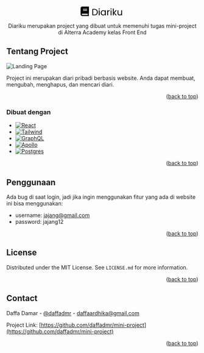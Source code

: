 <!-- PROJECT LOGO -->
<br />
<div align="center">
  <a href="https://github.com/daffadmr/mini-project">
    <svg
      width="114"
      height="31"
      viewBox="0 0 114 31"
      fill="none"
      xmlns="http://www.w3.org/2000/svg"
    >
      <path
        d="M36.056 9.272C37.88 9.272 39.456 9.616 40.784 10.304C42.128 10.976 43.152 11.944 43.856 13.208C44.576 14.472 44.936 15.96 44.936 17.672C44.936 19.384 44.576 20.872 43.856 22.136C43.152 23.384 42.128 24.344 40.784 25.016C39.456 25.672 37.88 26 36.056 26H30.848V9.272H36.056ZM36.056 24.2C38.216 24.2 39.864 23.632 41 22.496C42.136 21.344 42.704 19.736 42.704 17.672C42.704 15.592 42.128 13.968 40.976 12.8C39.84 11.632 38.2 11.048 36.056 11.048H33.032V24.2H36.056ZM48.9448 10.712C48.5288 10.712 48.1768 10.568 47.8888 10.28C47.6008 9.992 47.4568 9.64 47.4568 9.224C47.4568 8.808 47.6008 8.456 47.8888 8.168C48.1768 7.88 48.5288 7.736 48.9448 7.736C49.3448 7.736 49.6808 7.88 49.9528 8.168C50.2408 8.456 50.3848 8.808 50.3848 9.224C50.3848 9.64 50.2408 9.992 49.9528 10.28C49.6808 10.568 49.3448 10.712 48.9448 10.712ZM50.0008 12.848V26H47.8168V12.848H50.0008ZM52.907 19.376C52.907 18.032 53.179 16.856 53.723 15.848C54.267 14.824 55.011 14.032 55.955 13.472C56.915 12.912 57.979 12.632 59.147 12.632C60.299 12.632 61.299 12.88 62.147 13.376C62.995 13.872 63.627 14.496 64.043 15.248V12.848H66.251V26H64.043V23.552C63.611 24.32 62.963 24.96 62.099 25.472C61.251 25.968 60.259 26.216 59.123 26.216C57.955 26.216 56.899 25.928 55.955 25.352C55.011 24.776 54.267 23.968 53.723 22.928C53.179 21.888 52.907 20.704 52.907 19.376ZM64.043 19.4C64.043 18.408 63.843 17.544 63.443 16.808C63.043 16.072 62.499 15.512 61.811 15.128C61.139 14.728 60.395 14.528 59.579 14.528C58.763 14.528 58.019 14.72 57.347 15.104C56.675 15.488 56.139 16.048 55.739 16.784C55.339 17.52 55.139 18.384 55.139 19.376C55.139 20.384 55.339 21.264 55.739 22.016C56.139 22.752 56.675 23.32 57.347 23.72C58.019 24.104 58.763 24.296 59.579 24.296C60.395 24.296 61.139 24.104 61.811 23.72C62.499 23.32 63.043 22.752 63.443 22.016C63.843 21.264 64.043 20.392 64.043 19.4ZM72.1258 14.984C72.5098 14.232 73.0538 13.648 73.7578 13.232C74.4778 12.816 75.3498 12.608 76.3738 12.608V14.864H75.7978C73.3498 14.864 72.1258 16.192 72.1258 18.848V26H69.9418V12.848H72.1258V14.984ZM80.0229 10.712C79.6069 10.712 79.2549 10.568 78.9669 10.28C78.6789 9.992 78.5349 9.64 78.5349 9.224C78.5349 8.808 78.6789 8.456 78.9669 8.168C79.2549 7.88 79.6069 7.736 80.0229 7.736C80.4229 7.736 80.7589 7.88 81.0309 8.168C81.3189 8.456 81.4629 8.808 81.4629 9.224C81.4629 9.64 81.3189 9.992 81.0309 10.28C80.7589 10.568 80.4229 10.712 80.0229 10.712ZM81.0789 12.848V26H78.8949V12.848H81.0789ZM92.1451 26L86.9851 20.192V26H84.8011V8.24H86.9851V18.68L92.0491 12.848H95.0971L88.9051 19.4L95.1211 26H92.1451ZM108.817 12.848V26H106.633V24.056C106.217 24.728 105.633 25.256 104.881 25.64C104.145 26.008 103.329 26.192 102.433 26.192C101.409 26.192 100.489 25.984 99.6727 25.568C98.8567 25.136 98.2087 24.496 97.7287 23.648C97.2647 22.8 97.0327 21.768 97.0327 20.552V12.848H99.1927V20.264C99.1927 21.56 99.5207 22.56 100.177 23.264C100.833 23.952 101.729 24.296 102.865 24.296C104.033 24.296 104.953 23.936 105.625 23.216C106.297 22.496 106.633 21.448 106.633 20.072V12.848H108.817Z"
        fill="black"
      />
      <path
        d="M21.875 20.5781V4.17188C21.875 3.52246 21.3525 3 20.7031 3H4.6875C2.09961 3 0 5.09961 0 7.6875V23.3125C0 25.9004 2.09961 28 4.6875 28H20.7031C21.3525 28 21.875 27.4775 21.875 26.8281V26.0469C21.875 25.6807 21.7041 25.3486 21.4404 25.1338C21.2354 24.3818 21.2354 22.2383 21.4404 21.4863C21.7041 21.2764 21.875 20.9443 21.875 20.5781ZM6.25 9.54297C6.25 9.38184 6.38184 9.25 6.54297 9.25H16.8945C17.0557 9.25 17.1875 9.38184 17.1875 9.54297V10.5195C17.1875 10.6807 17.0557 10.8125 16.8945 10.8125H6.54297C6.38184 10.8125 6.25 10.6807 6.25 10.5195V9.54297ZM6.25 12.668C6.25 12.5068 6.38184 12.375 6.54297 12.375H16.8945C17.0557 12.375 17.1875 12.5068 17.1875 12.668V13.6445C17.1875 13.8057 17.0557 13.9375 16.8945 13.9375H6.54297C6.38184 13.9375 6.25 13.8057 6.25 13.6445V12.668ZM18.623 24.875H4.6875C3.82324 24.875 3.125 24.1768 3.125 23.3125C3.125 22.4531 3.82812 21.75 4.6875 21.75H18.623C18.5303 22.585 18.5303 24.04 18.623 24.875Z"
        fill="black"
      />
    </svg>
  </a>

  <p align="center">
    Diariku merupakan project yang dibuat untuk memenuhi tugas mini-project di Alterra Academy kelas Front End
</div>

<!-- ABOUT THE PROJECT -->
## Tentang Project

![Landing Page](../mini-project/src/assets/png/project.png)

Project ini merupakan diari pribadi berbasis website. Anda dapat membuat, mengubah, menghapus, dan mencari diari.

<p align="right">(<a href="#readme-top">back to top</a>)</p>



### Dibuat dengan

* [![React][React.js]][React-url]
* [![Tailwind][Tailwind]][Tailwind-url]
* [![GraphQL][GraphQL]][GraphQL-url]
* [![Apollo][Apollo]][Apollo-url]
* [![Postgres][Postgres]][Postgres-url]

<p align="right">(<a href="#readme-top">back to top</a>)</p>

<!-- USAGE EXAMPLES -->
## Penggunaan
Ada bug di saat login, jadi jika ingin menggunakan fitur yang ada di website ini bisa menggunakan:
* username: jajang@gmail.com
* password: jajang12


<p align="right">(<a href="#readme-top">back to top</a>)</p>

<!-- LICENSE -->
## License

Distributed under the MIT License. See `LICENSE.md` for more information.

<p align="right">(<a href="#readme-top">back to top</a>)</p>



<!-- CONTACT -->
## Contact

Daffa Damar - [@daffadmr](https://twitter.com/daffadmr) - daffaardhika@gmail.com

Project Link: [https://github.com/daffadmr/mini-project](https://github.com/daffadmr/mini-project)

<p align="right">(<a href="#readme-top">back to top</a>)</p>


<!-- MARKDOWN LINKS & IMAGES -->
[React.js]: https://img.shields.io/badge/React-20232A?style=for-the-badge&logo=react&logoColor=61DAFB
[React-url]: https://reactjs.org/
[Tailwind]: https://img.shields.io/badge/tailwindcss-%2338B2AC.svg?style=for-the-badge&logo=tailwind-css&logoColor=white
[Tailwind-url]: https://tailwindcss.com/
[Apollo]: https://img.shields.io/badge/-ApolloGraphQL-311C87?style=for-the-badge&logo=apollo-graphql
[Apollo-url]: https://www.apollographql.com/ 
[GraphQL]: https://img.shields.io/badge/-GraphQL-E10098?style=for-the-badge&logo=graphql&logoColor=white
[GraphQL-url]: https://www.apollographql.com/ 
[Postgres]:https://img.shields.io/badge/postgres-%23316192.svg?style=for-the-badge&logo=postgresql&logoColor=white
[Postgres-url]:https://www.postgresql.org/